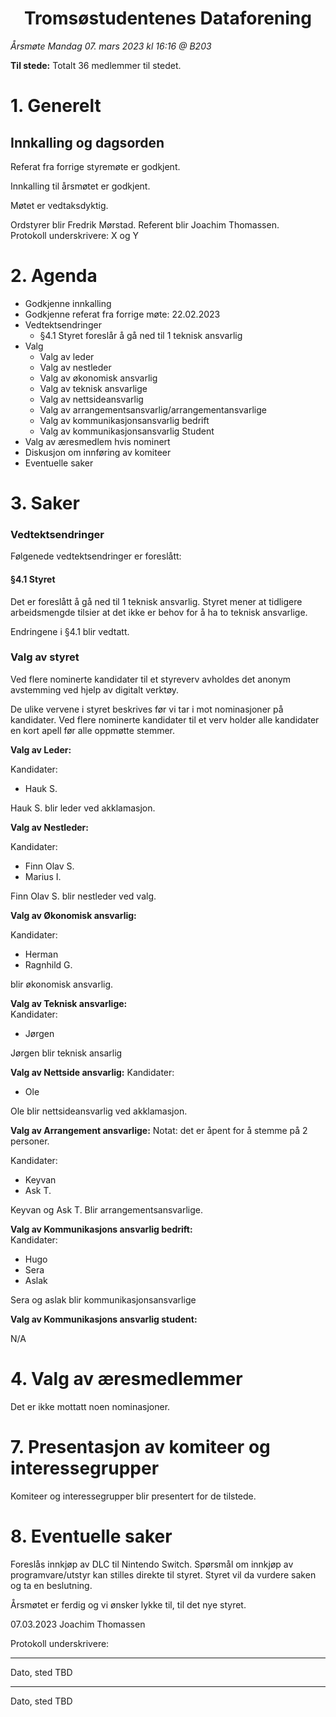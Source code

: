 <h1> <center> Tromsøstudentenes Dataforening </center> </h1>

*Årsmøte Mandag 07. mars 2023 kl 16:16 @ B203*

**Til stede:**
Totalt 36 medlemmer til stedet. 

# 1. Generelt
## Innkalling og dagsorden
Referat fra forrige styremøte er godkjent. 

Innkalling til årsmøtet er godkjent. 

Møtet er vedtaksdyktig.  

Ordstyrer blir Fredrik Mørstad.
Referent blir Joachim Thomassen.   
Protokoll underskrivere: X og Y

# 2. Agenda
* Godkjenne innkalling
* Godkjenne referat fra forrige møte: 22.02.2023
* Vedtektsendringer
    * §4.1 Styret foreslår å gå ned til 1 teknisk ansvarlig
* Valg
    * Valg av leder
    * Valg av nestleder
    * Valg av økonomisk ansvarlig
    * Valg av teknisk ansvarlige
    * Valg av nettsideansvarlig
    * Valg av arrangementsansvarlig/arrangementansvarlige
    * Valg av kommunikasjonsansvarlig bedrift
    * Valg av kommunikasjonsansvarlig Student
* Valg av æresmedlem hvis nominert
* Diskusjon om innføring av komiteer
* Eventuelle saker


# 3. Saker

### Vedtektsendringer
Følgenede vedtektsendringer er foreslått:

#### §4.1 Styret
Det er foreslått å gå ned til 1 teknisk ansvarlig. Styret mener at tidligere arbeidsmengde tilsier at det ikke er behov for å ha to teknisk ansvarlige.

Endringene i §4.1 blir vedtatt. 

### Valg av styret
Ved flere nominerte kandidater til et styreverv avholdes det anonym avstemming ved hjelp av digitalt verktøy.

De ulike vervene i styret beskrives før vi tar i mot nominasjoner på kandidater. 
Ved flere nominerte kandidater til et verv holder alle kandidater en kort apell før alle oppmøtte stemmer.  

**Valg av Leder:**

Kandidater:
- Hauk S.

Hauk S. blir leder ved akklamasjon.

**Valg av Nestleder:**  

Kandidater: 
- Finn Olav S.
- Marius I.

Finn Olav S. blir nestleder ved valg.

**Valg av Økonomisk ansvarlig:**

Kandidater: 
- Herman
- Ragnhild G.

blir økonomisk ansvarlig.

**Valg av Teknisk ansvarlige:**  
Kandidater: 
- Jørgen

Jørgen blir teknisk ansarlig

**Valg av Nettside ansvarlig:**
Kandidater:
- Ole

Ole blir nettsideansvarlig ved akklamasjon.

**Valg av Arrangement ansvarlige:**
Notat: det er åpent for å stemme på 2 personer.

Kandidater: 
- Keyvan
- Ask T.

Keyvan og Ask T. Blir arrangementsansvarlige.

**Valg av Kommunikasjons ansvarlig bedrift:**  
Kandidater: 
- Hugo
- Sera
- Aslak

Sera og aslak blir kommunikasjonsansvarlige

**Valg av Kommunikasjons ansvarlig student:** 

N/A

# 4. Valg av æresmedlemmer 
Det er ikke mottatt noen nominasjoner.


# 7. Presentasjon av komiteer og interessegrupper
Komiteer og interessegrupper blir presentert for de tilstede.

# 8. Eventuelle saker 
Foreslås innkjøp av DLC til Nintendo Switch. 
Spørsmål om innkjøp av programvare/utstyr kan stilles direkte til styret. Styret vil da vurdere saken og ta en beslutning.

Årsmøtet er ferdig og vi ønsker lykke til, til det nye styret.

07.03.2023 Joachim Thomassen
 
 


Protokoll underskrivere:



_____________________________________________________    
Dato, sted                                TBD





_____________________________________________________ 
Dato, sted                                TBD
